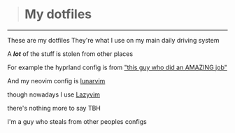 > # My dotfiles 

---

These are my dotfiles
They're what I use on my main daily driving system

A ***lot*** of the stuff is stolen from other places

For example the hyprland config is from [ "this guy who did an AMAZING job"](https://github.com/prasanthrangan/hyprdots)

And my neovim config is [lunarvim](https://www.lunarvim.org/ "lunarvim")

though nowadays I use [Lazyvim](https://www.lazyvim.org/ "lazyvim")

there's nothing more to say TBH

I'm a guy who steals from other peoples configs


